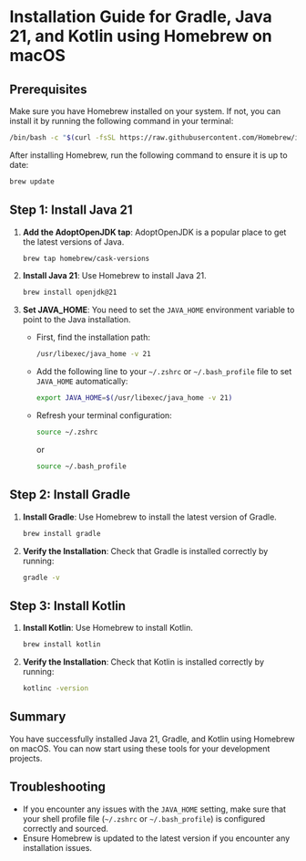 # Installation Guide for Gradle, Java 21, and Kotlin using Homebrew on macOS

## Prerequisites

Make sure you have Homebrew installed on your system. If not, you can install it by running the following command in your terminal:

```bash
/bin/bash -c "$(curl -fsSL https://raw.githubusercontent.com/Homebrew/install/HEAD/install.sh)"
```

After installing Homebrew, run the following command to ensure it is up to date:

```bash
brew update
```

## Step 1: Install Java 21

1. **Add the AdoptOpenJDK tap**: AdoptOpenJDK is a popular place to get the latest versions of Java.
   ```bash
   brew tap homebrew/cask-versions
   ```

2. **Install Java 21**: Use Homebrew to install Java 21.
   ```bash
   brew install openjdk@21
   ```

3. **Set JAVA_HOME**: You need to set the `JAVA_HOME` environment variable to point to the Java installation.

    - First, find the installation path:
      ```bash
      /usr/libexec/java_home -v 21
      ```

    - Add the following line to your `~/.zshrc` or `~/.bash_profile` file to set `JAVA_HOME` automatically:
      ```bash
      export JAVA_HOME=$(/usr/libexec/java_home -v 21)
      ```

    - Refresh your terminal configuration:
      ```bash
      source ~/.zshrc
      ```
      or
      ```bash
      source ~/.bash_profile
      ```

## Step 2: Install Gradle

1. **Install Gradle**: Use Homebrew to install the latest version of Gradle.
   ```bash
   brew install gradle
   ```

2. **Verify the Installation**: Check that Gradle is installed correctly by running:
   ```bash
   gradle -v
   ```

## Step 3: Install Kotlin

1. **Install Kotlin**: Use Homebrew to install Kotlin.
   ```bash
   brew install kotlin
   ```

2. **Verify the Installation**: Check that Kotlin is installed correctly by running:
   ```bash
   kotlinc -version
   ```

## Summary

You have successfully installed Java 21, Gradle, and Kotlin using Homebrew on macOS. You can now start using these tools for your development projects.

## Troubleshooting

- If you encounter any issues with the `JAVA_HOME` setting, make sure that your shell profile file (`~/.zshrc` or `~/.bash_profile`) is configured correctly and sourced.
- Ensure Homebrew is updated to the latest version if you encounter any installation issues.


